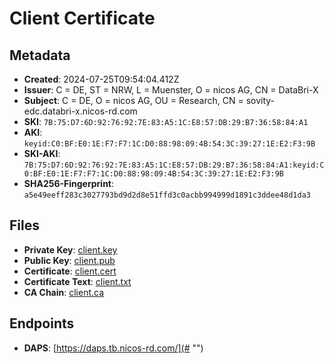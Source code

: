# Client Certificate

## Metadata

-   **Created**: 2024-07-25T09:54:04.412Z
-   **Issuer**: C = DE, ST = NRW, L = Muenster, O = nicos AG, CN = DataBri-X
-   **Subject**: C = DE, O = nicos AG, OU = Research, CN = sovity-edc.databri-x.nicos-rd.com
-   **SKI**: `7B:75:D7:6D:92:76:92:7E:83:A5:1C:E8:57:DB:29:B7:36:58:84:A1`
-   **AKI**: `keyid:C0:BF:E0:1E:F7:F7:1C:D0:88:98:09:4B:54:3C:39:27:1E:E2:F3:9B`
-   **SKI-AKI**: `7B:75:D7:6D:92:76:92:7E:83:A5:1C:E8:57:DB:29:B7:36:58:84:A1:keyid:C0:BF:E0:1E:F7:F7:1C:D0:88:98:09:4B:54:3C:39:27:1E:E2:F3:9B`
-   **SHA256-Fingerprint**: `a5e49eeff283c3027793bd9d2d8e51ffd3c0acbb994999d1891c3ddee48d1da3`

## Files

-   **Private Key**: [client.key](# "")
-   **Public Key**: [client.pub](# "")
-   **Certificate**: [client.cert](# "")
-   **Certificate Text**: [client.txt](# "")
-   **CA Chain**: [client.ca](# "")

## Endpoints

-   **DAPS**: [https://daps.tb.nicos-rd.com/](# "")